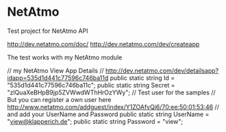 NetAtmo
=======
Test project for NetAtmo API


http://dev.netatmo.com/doc/
http://dev.netatmo.com/dev/createapp


The test works with my NetAtmo module

// my NetAtmo View App Details
// http://dev.netatmo.com/dev/detailsapp?idapp=535d1d441c77596c746ba11d
public static string Id = "535d1d441c77596c746ba11c";
public static string Secret = "zlQuaXeBHpB9jp5ZVWwdWThHrOzYWy";
// Test user for the samples
// But you can register  a own user here http://www.netatmo.com/addguest/index/Y1ZOAfvQi6/70:ee:50:01:53:46 
// and add your UserName and Password
public static string UserName = "view@klapperich.de";
public static string Password = "view";
